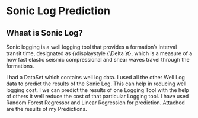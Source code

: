 # Sonic Log Prediction

## Whaat is Sonic Log?
Sonic logging is a well logging tool that provides a formation’s interval transit time, designated as {\displaystyle {\Delta }t}, which is a measure of a how fast elastic seismic compressional and shear waves travel through the formations.

I had a DataSet which contains well log data.
I used all the other Well Log data to predict the results of the Sonic Log.
This can help in reducing well logging cost. I we can predict the results of one Logging Tool with the help of others it well reduce the cost of that particular Logging tool.
I have used Random Forest Regressor and Linear Regression for prediction.
Attached are the results of my Predictions.


